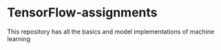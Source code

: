 # TensorFlow-assignments
This repository has all the basics and model implementations of machine learning
